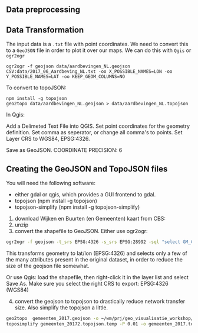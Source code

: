 ## Data preprocessing

## Data Transformation
The input data is a `.txt` file with point coordinates. We need to convert this to a `GeoJSON` file in order to plot it over our maps. We can do this with `Qgis` or  `ogr2ogr`


    ogr2ogr -f geojson data/aardbevingen_NL.geojson CSV:data/2017_06_Aardbeving_NL.txt -oo X_POSSIBLE_NAMES=LON -oo Y_POSSIBLE_NAMES=LAT -oo KEEP_GEOM_COLUMNS=NO    

To convert to topoJSON:

    npm install -g topojson
    geo2topo data/aardbevingen_NL.geojson > data/aardbevingen_NL.topojson

In Qgis:

Add a Delimeted Text File into QGIS. Set point coordinates for the geometry definition. Set comma as seperator, or change all comma's to points. Set Layer CRS to WGS84, EPSG:4326.

Save as GeoJSON. COORDINATE PRECISION: 6

## Creating the GeoJSON and TopoJSON files
You will need the following software:

* either gdal or qgis, which provides a GUI frontend to gdal.
* topojson (npm install -g topojson)
* topojson-simplify (npm install -g topojson-simplify)

1. download Wijken en Buurten (en Gemeenten) kaart from CBS:
2. unzip
3. convert the shapefile to GeoJSON. Either use ogr2ogr:

```bash
ogr2ogr -f geojson -t_srs EPSG:4326 -s_srs EPSG:28992 -sql "select GM_CODE, GM_NAAM, STED, AANT_INW, BEV_DICHTH from gem_2017 where WATER='NEE'" -lco COORDINATE_PRECISION=6 gemeenten_2017.geojson gem_2017.shp
```

This transforms geometry to lat/lon (EPSG:4326) and selects only a few of the many attributes present in the original dataset, in order to reduce the size of the geojson file somewhat.

Or use Qgis: load the shapefile, then right-click it in the layer list and select Save As. Make sure you select the right CRS to export: EPSG:4326 (WGS84)

4. convert the geojson to topojson to drastically reduce network transfer size. Also simplify the topojson a little.


```bash
geo2topo  gemeenten_2017.geojson -o ~/wm/prj/geo_visualisatie_workshop/data/gemeenten_2017.topojson.temp
toposimplify gemeenten_20172.topojson.temp -P 0.01 -o gemeenten_2017.topojson
```
